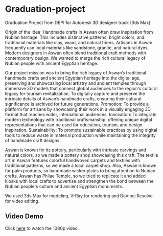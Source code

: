 # Graduation-project
Graduation Project from DEPI for Autodesk 3D designer track (3ds Max)

Origin of the Idea: Handmade crafts in Aswan often draw inspiration from Nubian heritage. This includes distinctive patterns, bright colors, and traditional materials like clay, wood, and natural fibers. Artisans in Aswan frequently use local materials like sandstone, granite, and natural dyes. Modern designers in Aswan often blend traditional craft methods with contemporary design. We wanted to merge the rich cultural legacy of Nubian people with ancient Egyptian heritage.

Our project mission was to bring the rich legacy of Aswan’s traditional handmade crafts and ancient Egyptian heritage into the digital age, preserving and showcasing local artistry and ancient temples through immersive 3D models that connect global audiences to the region's cultural legacy for tourism revitalization. To digitally capture and preserve the intricate details of Aswan’s handmade crafts, ensuring their cultural significance is archived for future generations. Promotion: To provide a platform for artisans by showcasing their work in a visually engaging 3D format that reaches wider, international audiences. Innovation: To integrate modern technology with traditional craftsmanship, offering unique digital representations that can be used for education, tourism, and design inspiration. Sustainability: To promote sustainable practices by using digital tools to reduce waste in material production while maintaining the integrity of handmade craft designs.

Aswan is known for its pottery, particularly with intricate carvings and natural colors, so we made a pottery shop showcasing this craft. The textile art in Aswan features colorful handwoven carpets and textiles with traditional patterns, so we made a local carpet shop. Also, Aswan is known for palm products, so handmade wicker plates to bring attention to Nubian crafts. Aswan has Philae Temple, so we tried to replicate it and added kiosks with local crafts to advertise and strengthen the bond between the Nubian people's culture and ancient Egyptian monuments.

We used 3ds Max for modeling, V-Ray for rendering and DaVinci Resolve for video editing.

## Video Demo

Click [here](https://1drv.ms/v/c/8ff1d142ae630f2a/EYLABSOaAN5ChEKs8h6H9CgBTsD3y2PH_WH2vTyIClUoWg?e=u68KHl) to watch the 1080p video.
